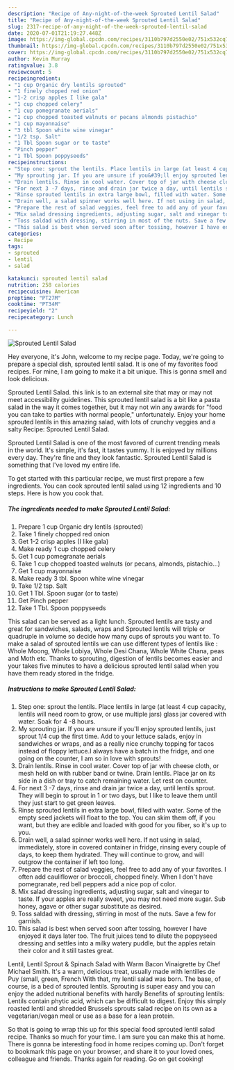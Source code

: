 ```yaml
---
description: "Recipe of Any-night-of-the-week Sprouted Lentil Salad"
title: "Recipe of Any-night-of-the-week Sprouted Lentil Salad"
slug: 2317-recipe-of-any-night-of-the-week-sprouted-lentil-salad
date: 2020-07-01T21:19:27.448Z
image: https://img-global.cpcdn.com/recipes/3110b797d2550e02/751x532cq70/sprouted-lentil-salad-recipe-main-photo.jpg
thumbnail: https://img-global.cpcdn.com/recipes/3110b797d2550e02/751x532cq70/sprouted-lentil-salad-recipe-main-photo.jpg
cover: https://img-global.cpcdn.com/recipes/3110b797d2550e02/751x532cq70/sprouted-lentil-salad-recipe-main-photo.jpg
author: Kevin Murray
ratingvalue: 3.8
reviewcount: 5
recipeingredient:
- "1 cup Organic dry lentils sprouted"
- "1 finely chopped red onion"
- "1-2 crisp apples I like gala"
- "1 cup chopped celery"
- "1 cup pomegranate aerials"
- "1 cup chopped toasted walnuts or pecans almonds pistachio"
- "1 cup mayonnaise"
- "3 tbl Spoon white wine vinegar"
- "1/2 tsp. Salt"
- "1 Tbl Spoon sugar or to taste"
- "Pinch pepper"
- "1 Tbl Spoon poppyseeds"
recipeinstructions:
- "Step one: sprout the lentils. Place lentils in large (at least 4 cup capacity, lentils will need room to grow, or use multiple jars) glass jar covered with water. Soak for 4 -8 hours."
- "My sprouting jar. If you are unsure if you&#39;ll enjoy sprouted lentils, just sprout 1/4 cup the first time. Add to your lettuce salads, enjoy in sandwiches or wraps, and as a really nice crunchy topping for tacos instead of floppy lettuce.I always have a batch in the fridge, and one going on the counter, I am so in love with sprouts!"
- "Drain lentils. Rinse in cool water. Cover top of jar with cheese cloth, or mesh held on with rubber band or twine. Drain lentils. Place jar on its side in a dish or tray to catch remaining water. Let rest on counter."
- "For next 3 -7 days, rinse and drain jar twice a day, until lentils sprout. They will begin to sprout in 1 or two days, but I like to leave them until they just start to get green leaves."
- "Rinse sprouted lentils in extra large bowl, filled with water. Some of the empty seed jackets will float to the top. You can skim them off, if you want, but they are edible and loaded with good for you fiber, so it&#39;s up to you."
- "Drain well, a salad spinner works well here. If not using in salad, immediately, store in covered container in fridge, rinsing every couple of days, to keep them hydrated. They will continue to grow, and will outgrow the container if left too long."
- "Prepare the rest of salad veggies, feel free to add any of your favorites. I often add cauliflower or broccoli, chopped finely. When I don&#39;t have pomegranate, red bell peppers add a nice pop of color."
- "Mix salad dressing ingredients, adjusting sugar, salt and vinegar to taste. If your apples are really sweet, you may not need more sugar. Sub honey, agave or other sugar substitute as desired."
- "Toss saldad with dressing, stirring in most of the nuts. Save a few for garnish."
- "This salad is best when served soon after tossing, however I have enjoyed it days later too. The fruit juices tend to dilute the poppyseed dressing and settles into a milky watery puddle, but the apples retain their color and it still tastes great."
categories:
- Recipe
tags:
- sprouted
- lentil
- salad

katakunci: sprouted lentil salad 
nutrition: 258 calories
recipecuisine: American
preptime: "PT27M"
cooktime: "PT34M"
recipeyield: "2"
recipecategory: Lunch

---
```



![Sprouted Lentil Salad](https://img-global.cpcdn.com/recipes/3110b797d2550e02/751x532cq70/sprouted-lentil-salad-recipe-main-photo.jpg)

Hey everyone, it's John, welcome to my recipe page. Today, we're going to prepare a special dish, sprouted lentil salad. It is one of my favorites food recipes. For mine, I am going to make it a bit unique. This is gonna smell and look delicious.

Sprouted Lentil Salad. this link is to an external site that may or may not meet accessibility guidelines. This sprouted lentil salad is a bit like a pasta salad in the way it comes together, but it may not win any awards for &#34;food you can take to parties with normal people,&#34; unfortunately. Enjoy your home sprouted lentils in this amazing salad, with lots of crunchy veggies and a salty Recipe: Sprouted Lentil Salad.

Sprouted Lentil Salad is one of the most favored of current trending meals in the world. It's simple, it's fast, it tastes yummy. It is enjoyed by millions every day. They're fine and they look fantastic. Sprouted Lentil Salad is something that I've loved my entire life.


To get started with this particular recipe, we must first prepare a few ingredients. You can cook sprouted lentil salad using 12 ingredients and 10 steps. Here is how you cook that.

<!--inarticleads1-->

##### The ingredients needed to make Sprouted Lentil Salad:

1. Prepare 1 cup Organic dry lentils (sprouted)
1. Take 1 finely chopped red onion
1. Get 1-2 crisp apples (I like gala)
1. Make ready 1 cup chopped celery
1. Get 1 cup pomegranate aerials
1. Take 1 cup chopped toasted walnuts (or pecans, almonds, pistachio...)
1. Get 1 cup mayonnaise
1. Make ready 3 tbl. Spoon white wine vinegar
1. Take 1/2 tsp. Salt
1. Get 1 Tbl. Spoon sugar (or to taste)
1. Get Pinch pepper
1. Take 1 Tbl. Spoon poppyseeds


This salad can be served as a light lunch. Sprouted lentils are tasty and great for sandwiches, salads, wraps and Sprouted lentils will triple or quadruple in volume so decide how many cups of sprouts you want to. To make a salad of sprouted lentils we can use different types of lentils like : Whole Moong, Whole Lobiya, Whole Desi Chana, Whole White Chana, peas and Moth etc. Thanks to sprouting, digestion of lentils becomes easier and your takes five minutes to have a delicious sprouted lentil salad when you have them ready stored in the fridge. 

<!--inarticleads2-->

##### Instructions to make Sprouted Lentil Salad:

1. Step one: sprout the lentils. Place lentils in large (at least 4 cup capacity, lentils will need room to grow, or use multiple jars) glass jar covered with water. Soak for 4 -8 hours.
1. My sprouting jar. If you are unsure if you&#39;ll enjoy sprouted lentils, just sprout 1/4 cup the first time. Add to your lettuce salads, enjoy in sandwiches or wraps, and as a really nice crunchy topping for tacos instead of floppy lettuce.I always have a batch in the fridge, and one going on the counter, I am so in love with sprouts!
1. Drain lentils. Rinse in cool water. Cover top of jar with cheese cloth, or mesh held on with rubber band or twine. Drain lentils. Place jar on its side in a dish or tray to catch remaining water. Let rest on counter.
1. For next 3 -7 days, rinse and drain jar twice a day, until lentils sprout. They will begin to sprout in 1 or two days, but I like to leave them until they just start to get green leaves.
1. Rinse sprouted lentils in extra large bowl, filled with water. Some of the empty seed jackets will float to the top. You can skim them off, if you want, but they are edible and loaded with good for you fiber, so it&#39;s up to you.
1. Drain well, a salad spinner works well here. If not using in salad, immediately, store in covered container in fridge, rinsing every couple of days, to keep them hydrated. They will continue to grow, and will outgrow the container if left too long.
1. Prepare the rest of salad veggies, feel free to add any of your favorites. I often add cauliflower or broccoli, chopped finely. When I don&#39;t have pomegranate, red bell peppers add a nice pop of color.
1. Mix salad dressing ingredients, adjusting sugar, salt and vinegar to taste. If your apples are really sweet, you may not need more sugar. Sub honey, agave or other sugar substitute as desired.
1. Toss saldad with dressing, stirring in most of the nuts. Save a few for garnish.
1. This salad is best when served soon after tossing, however I have enjoyed it days later too. The fruit juices tend to dilute the poppyseed dressing and settles into a milky watery puddle, but the apples retain their color and it still tastes great.


Lentil, Lentil Sprout &amp; Spinach Salad with Warm Bacon Vinaigrette by Chef Michael Smith. It&#39;s a warm, delicious treat, usually made with lentilles de Puy (small, green, French With that, my lentil salad was born. The base, of course, is a bed of sprouted lentils. Sprouting is super easy and you can enjoy the added nutritional benefits with hardly Benefits of sprouting lentils: Lentils contain phytic acid, which can be difficult to digest. Enjoy this simply roasted lentil and shredded Brussels sprouts salad recipe on its own as a vegetarian/vegan meal or use as a base for a lean protein. 

So that is going to wrap this up for this special food sprouted lentil salad recipe. Thanks so much for your time. I am sure you can make this at home. There is gonna be interesting food in home recipes coming up. Don't forget to bookmark this page on your browser, and share it to your loved ones, colleague and friends. Thanks again for reading. Go on get cooking!
